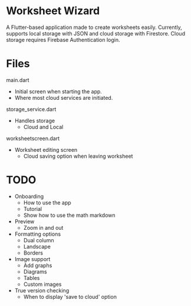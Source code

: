# Worksheet Wizard

A Flutter-based application made to create worksheets easily.
Currently, supports local storage with JSON and cloud storage with Firestore. Cloud storage requires Firebase Authentication login.

# Files

main.dart
 - Initial screen when starting the app.
 - Where most cloud services are initiated.

storage_service.dart
 - Handles storage
   - Cloud and Local

worksheetscreen.dart
 - Worksheet editing screen
   - Cloud saving option when leaving worksheet


# TODO

 - Onboarding
   - How to use the app
   - Tutorial
   - Show how to use the math markdown
 - Preview
   - Zoom in and out
 - Formatting options
   - Dual column
   - Landscape
   - Borders
 - Image support
   - Add graphs
   - Diagrams
   - Tables
   - Custom images
 - True version checking
   - When to display 'save to cloud' option